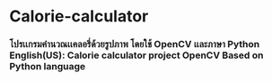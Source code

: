 # Calorie-calculator
<h3>โปรเเกรมคำนวณเเคลอรี่ด้วยรูปภาพ โดยใช้ OpenCV เเละภาษา Python <br> English(US): Calorie calculator project OpenCV Based on Python language</h3>
